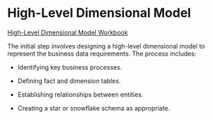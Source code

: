 

# High-Level Dimensional Model

[High-Level Dimensional Model Workbook](./dwworksheet/High_Level_Dimensional_Modeling_Workbook.xlsx)

The initial step involves designing a high-level dimensional model to represent the business data requirements. The process includes:

- Identifying key business processes.

- Defining fact and dimension tables.

- Establishing relationships between entities.

- Creating a star or snowflake schema as appropriate.


